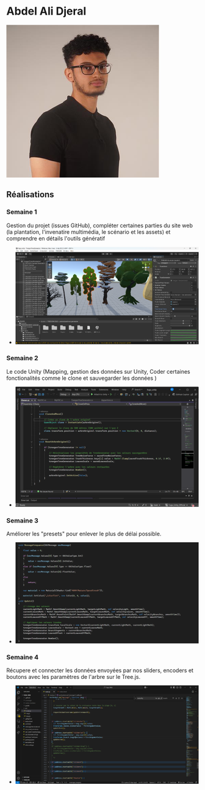 # Abdel Ali Djeral

 ![Abdel](../../Assets/Images/Membres/abdel_ali_djeral/abdel.png)

 ## Réalisations

 <!-- Une image par semaine de la réalisation dont tu es le plus fier avec une légende -->

### Semaine 1
Gestion du projet (issues GitHub), compléter certaines parties du site web (la plantation, l'invenatire multimédia, le scénario et les assets) et comprendre en détails l'outils génératif
* ![S1 Outil génératif](../../Assets/Images/Membres/matis_labelle/outil_generatif.png)
  
### Semaine 2
Le code Unity (Mapping, gestion des données sur Unity, Coder certaines fonctionalités comme le clone et sauvegarder les données  )
* ![S1 Outil génératif](../../Assets/Images/Membres/abdel_ali_djeral/clone-reset.png)

### Semaine 3
Améliorer les "presets" pour enlever le plus de délai possible.
* ![S1 Outil génératif](../../Assets/Images/Membres/abdel_ali_djeral/semaine_3.PNG)

### Semaine 4
Récupere et connecter les données envoyées par nos sliders, encoders et boutons avec les paramètres de l'arbre sur le Tree.js.
* ![S1 Outil génératif](../../Assets/Images/Membres/abdel_ali_djeral/semaine_4.PNG)

